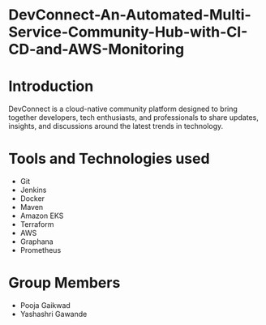 # DevConnect-An-Automated-Multi-Service-Community-Hub-with-CI-CD-and-AWS-Monitoring


# Introduction

DevConnect is a cloud-native community platform designed to bring together developers, tech enthusiasts, and professionals to share updates, insights, and discussions around the latest trends in technology.   


# Tools and Technologies used

- Git
- Jenkins
- Docker
- Maven
- Amazon EKS
- Terraform
- AWS 
- Graphana
- Prometheus


# Group Members 
- Pooja Gaikwad
- Yashashri Gawande
